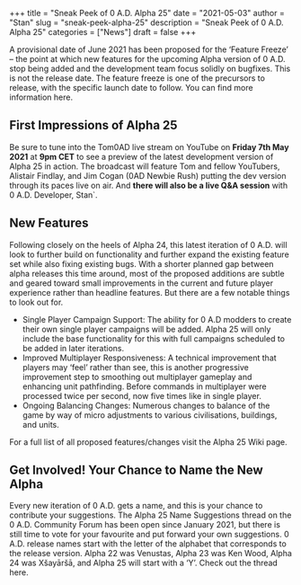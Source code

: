 +++
title = "Sneak Peek of 0 A.D. Alpha 25"
date = "2021-05-03"
author = "Stan"
slug = "sneak-peek-alpha-25"
description = "Sneak Peek of 0 A.D. Alpha 25"
categories = ["News"]
draft = false
+++

A provisional date of June 2021 has been proposed for the ‘Feature Freeze’ – the point at which new features for the upcoming Alpha version of 0 A.D. stop being added and the development team focus solidly on bugfixes. This is not the release date. The feature freeze is one of the precursors to release, with the specific launch date to follow. You can find more information here.

## First Impressions of Alpha 25
Be sure to tune into the Tom0AD live stream on YouTube on **Friday 7th May 2021** at **9pm CET** to see a preview of the latest development version of Alpha 25 in action. The broadcast will feature Tom and fellow YouTubers, Alistair Findlay, and Jim Cogan (0AD Newbie Rush) putting the dev version through its paces live on air. And **there will also be a live Q&A session** with 0 A.D. Developer, Stan`.

## New Features
Following closely on the heels of Alpha 24, this latest iteration of 0 A.D. will look to further build on functionality and further expand the existing feature set while also fixing existing  bugs. With a shorter planned gap between alpha releases this time around, most of the proposed additions are subtle and geared toward small improvements in the current and future player experience rather than headline features. But there are a few notable things to look out for.

- Single Player Campaign Support: The ability for 0 A.D modders to create their own single player campaigns will be added. Alpha 25 will only include the base functionality for this with full campaigns scheduled to be added in later iterations.
- Improved Multiplayer Responsiveness: A technical improvement that players may ‘feel’ rather than see, this is another progressive improvement step to smoothing out multiplayer gameplay and enhancing unit pathfinding. Before commands in multiplayer were processed twice per second, now five times like in single player.
- Ongoing Balancing Changes: Numerous changes to balance of the game by way of micro adjustments to various civilisations, buildings, and units.

For a full list of all proposed features/changes visit the Alpha 25 Wiki page.

## Get Involved! Your Chance to Name the New Alpha
Every new iteration of 0 A.D. gets a name, and this is your chance to contribute your suggestions. The Alpha 25 Name Suggestions thread on the 0 A.D. Community Forum has been open since January 2021, but there is still time to vote for your favourite and put forward your own suggestions.
0 A.D. release names start with the letter of the alphabet that corresponds to the release version. Alpha 22 was Venustas, Alpha 23 was Ken Wood, Alpha 24 was Xšayāršā, and Alpha 25 will start with a ‘Y’.
Check out the thread here.